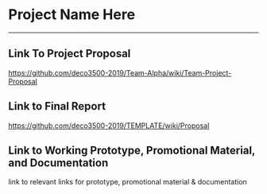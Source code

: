 # Project Name Here
***
## Link To Project Proposal
https://github.com/deco3500-2019/Team-Alpha/wiki/Team-Project-Proposal

## Link to Final Report
https://github.com/deco3500-2019/TEMPLATE/wiki/Proposal

## Link to Working Prototype, Promotional Material, and Documentation  
link to relevant links for prototype, promotional material & documentation
